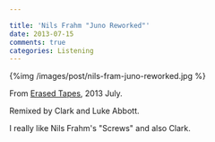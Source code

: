 ```yaml
---

title: 'Nils Frahm "Juno Reworked"'
date: 2013-07-15
comments: true
categories: Listening
---
```


{%img /images/post/nils-fram-juno-reworked.jpg %}

From [Erased Tapes](http://www.erasedtapes.com/), 2013 July.

Remixed by Clark and Luke Abbott.

I really like Nils Frahm's "Screws" and also Clark. 




